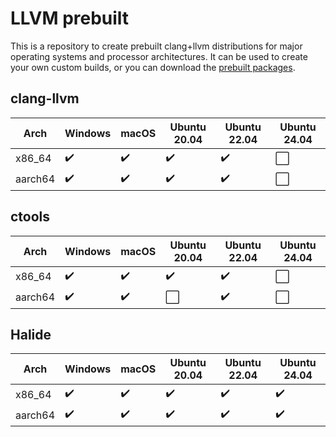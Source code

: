 # LLVM prebuilt

This is a repository to create prebuilt clang+llvm distributions for major operating systems and processor architectures. It can be used to create your own custom builds, or you can download the [prebuilt packages](https://github.com/awakecoding/llvm-prebuilt/releases).

## clang-llvm

Arch                  | Windows            | macOS              | Ubuntu 20.04       | Ubuntu 22.04       | Ubuntu 24.04
----------------------|--------------------|--------------------|--------------------|--------------------|--------------------
x86_64                | :heavy_check_mark: | :heavy_check_mark: | :heavy_check_mark: | :heavy_check_mark: | :white_large_square:
aarch64               | :heavy_check_mark: | :heavy_check_mark: | :heavy_check_mark: | :heavy_check_mark: | :white_large_square:

## ctools

Arch                  | Windows            | macOS              | Ubuntu 20.04       | Ubuntu 22.04       | Ubuntu 24.04
----------------------|--------------------|--------------------|--------------------|--------------------|--------------------
x86_64                | :heavy_check_mark: | :heavy_check_mark: | :heavy_check_mark: | :heavy_check_mark: | :white_large_square:
aarch64               | :heavy_check_mark: | :heavy_check_mark: | :white_large_square: | :heavy_check_mark:| :white_large_square:

## Halide

Arch                  | Windows            | macOS              | Ubuntu 20.04       | Ubuntu 22.04       | Ubuntu 24.04
----------------------|--------------------|--------------------|--------------------|--------------------|--------------------
x86_64                | :heavy_check_mark: | :heavy_check_mark: | :heavy_check_mark: | :heavy_check_mark: | :heavy_check_mark:
aarch64               | :heavy_check_mark: | :heavy_check_mark: | :heavy_check_mark: | :heavy_check_mark: | :heavy_check_mark:
